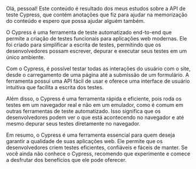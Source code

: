 Olá, pessoal! Este conteúdo é resultado dos meus estudos sobre a API de teste Cypress, que contém anotações que fiz para ajudar na memorização do conteúdo e espero que possa ajudar alguém também.

O Cypress é uma ferramenta de teste automatizado end-to-end que permite a criação de testes funcionais para aplicações web modernas. Ele foi criado para simplificar a escrita de testes, permitindo que os desenvolvedores possam escrever, depurar e executar seus testes em um único ambiente.

Com o Cypress, é possível testar todas as interações do usuário com o site, desde o carregamento de uma página até a submissão de um formulário. A ferramenta possui uma API fácil de usar e oferece uma interface de usuário intuitiva que facilita a escrita dos testes.

Além disso, o Cypress é uma ferramenta rápida e eficiente, pois roda os testes em um navegador real e não em um emulador, como é comum em outras ferramentas de teste automatizado. Isso significa que os desenvolvedores podem ver o que está acontecendo no navegador e até mesmo depurar seus testes diretamente no navegador.

Em resumo, o Cypress é uma ferramenta essencial para quem deseja garantir a qualidade de suas aplicações web. Ele permite que os desenvolvedores criem testes eficientes, confiáveis e fáceis de manter. Se você ainda não conhece o Cypress, recomendo que experimente e comece a desfrutar dos benefícios que ele pode oferecer.
